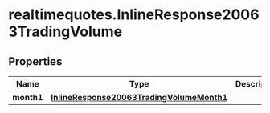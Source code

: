 # realtimequotes.InlineResponse20063TradingVolume

## Properties

Name | Type | Description | Notes
------------ | ------------- | ------------- | -------------
**month1** | [**InlineResponse20063TradingVolumeMonth1**](InlineResponse20063TradingVolumeMonth1.md) |  | [optional] 


